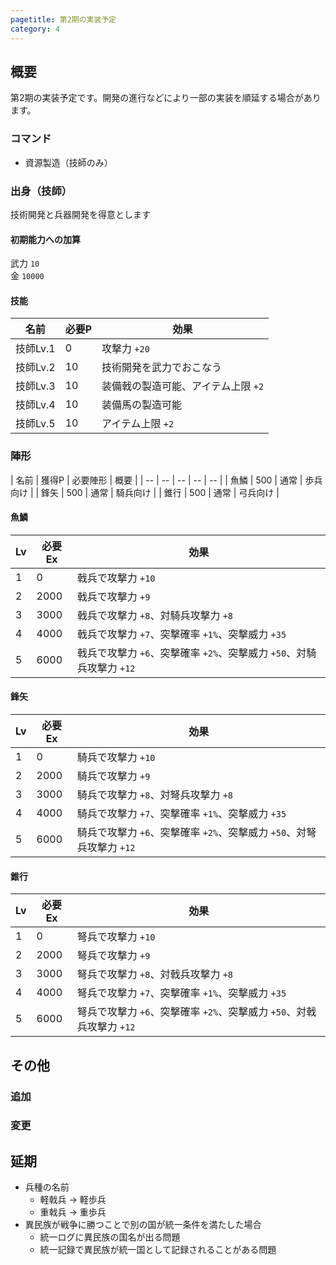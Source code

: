 ```yaml
---
pagetitle: 第2期の実装予定
category: 4
---
```


## 概要

第2期の実装予定です。開発の進行などにより一部の実装を順延する場合があります。

### コマンド

* 資源製造（技師のみ）

### 出身（技師）

技術開発と兵器開発を得意とします

#### 初期能力への加算

武力 `10`  
金 `10000`

#### 技能

| 名前 | 必要P | 効果 |
| -- | -- | -- |
| 技師Lv.1 | 0 | 攻撃力 `+20` |
| 技師Lv.2 | 10 | 技術開発を武力でおこなう |
| 技師Lv.3 | 10 | 装備戟の製造可能、アイテム上限 `+2` |
| 技師Lv.4 | 10 | 装備馬の製造可能 |
| 技師Lv.5 | 10 | アイテム上限 `+2` |

### 陣形

| 名前 | 獲得P | 必要陣形 | 概要 |
| -- | -- | -- | -- | -- |
| 魚鱗 | 500 | 通常 | 歩兵向け |
| 鋒矢 | 500 | 通常 | 騎兵向け |
| 錐行 | 500 | 通常 | 弓兵向け |

#### 魚鱗

| Lv | 必要Ex | 効果 |
| -- | -- | -- |
| 1 | 0 | 戟兵で攻撃力 `+10` |
| 2 | 2000 | 戟兵で攻撃力 `+9` |
| 3 | 3000 | 戟兵で攻撃力 `+8`、対騎兵攻撃力 `+8` |
| 4 | 4000 | 戟兵で攻撃力 `+7`、突撃確率 `+1%`、突撃威力 `+35` |
| 5 | 6000 | 戟兵で攻撃力 `+6`、突撃確率 `+2%`、突撃威力 `+50`、対騎兵攻撃力 `+12` |

#### 鋒矢

| Lv | 必要Ex | 効果 |
| -- | -- | -- |
| 1 | 0 | 騎兵で攻撃力 `+10` |
| 2 | 2000 | 騎兵で攻撃力 `+9` |
| 3 | 3000 | 騎兵で攻撃力 `+8`、対弩兵攻撃力 `+8` |
| 4 | 4000 | 騎兵で攻撃力 `+7`、突撃確率 `+1%`、突撃威力 `+35` |
| 5 | 6000 | 騎兵で攻撃力 `+6`、突撃確率 `+2%`、突撃威力 `+50`、対弩兵攻撃力 `+12` |

#### 錐行

| Lv | 必要Ex | 効果 |
| -- | -- | -- |
| 1 | 0 | 弩兵で攻撃力 `+10` |
| 2 | 2000 | 弩兵で攻撃力 `+9` |
| 3 | 3000 | 弩兵で攻撃力 `+8`、対戟兵攻撃力 `+8` |
| 4 | 4000 | 弩兵で攻撃力 `+7`、突撃確率 `+1%`、突撃威力 `+35` |
| 5 | 6000 | 弩兵で攻撃力 `+6`、突撃確率 `+2%`、突撃威力 `+50`、対戟兵攻撃力 `+12` |

## その他

### 追加

### 変更

## 延期

* 兵種の名前
  * 軽戟兵 → 軽歩兵
  * 重戟兵 → 重歩兵
* 異民族が戦争に勝つことで別の国が統一条件を満たした場合
  * 統一ログに異民族の国名が出る問題
  * 統一記録で異民族が統一国として記録されることがある問題
